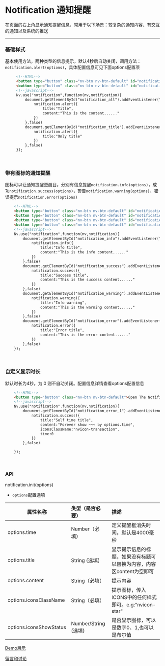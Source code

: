# Notification 通知提醒

在页面的右上角显示通知提醒信息，常用于以下场景：较复杂的通知内容、有交互的通知以及系统的推送

---


### 基础样式

基本使用方法，两种类型的信息提示，默认4秒后自动关闭，调用方法：`notification.alert(options)`，具体配置信息可见下面options配置项


```html
     <!--HTML-->
     <button type="button" class="nv-btn nv-btn-default" id="notification_all">Notification with tittle</button>
     <button type="button" class="nv-btn nv-btn-default" id="notification_title">Only the tittle</button>
     <!--javascript-->
     Nv.use("notification",function(nv,notification){
         document.getElementById("notification_all").addEventListener("click",function(){
             notification.alert({
                 title:"Title",
                 content:"This is the content......"
             })
         },false)
         document.getElementById("notification_title").addEventListener("click",function(){
             notification.alert({
                 title:"Only title"
             })
         },false)
     });
```

<br/>

### 带有图标的通知提醒

图标可以让通知提醒更醒目，分别有信息提醒`notification.info(options)`，成功`notification.success(options)`，警告`notification.warning(options)`，错误提示`notification.error(options)`



```html
    <!--HTML-->
    <button type="button" class="nv-btn nv-btn-default" id="notification_info">Info</button>
    <button type="button" class="nv-btn nv-btn-default" id="notification_success">Success</button>
    <button type="button" class="nv-btn nv-btn-default" id="notification_warning">Warning</button>
    <button type="button" class="nv-btn nv-btn-default" id="notification_error">Error</button>
    <!--javascript-->
    Nv.use("notification",function(nv,notification){
        document.getElementById("notification_info").addEventListener("click",function(){
            notification.info({
                title:"Info title",
                content:"This is the info content......"
            })
        },false)
        document.getElementById("notification_success").addEventListener("click",function(){
            notification.success({
                title:"Success title",
                content:"This is the success content......"
            })
        },false)
        document.getElementById("notification_warning").addEventListener("click",function(){
            notification.warning({
                title:"Info warning",
                content:"This is the warning content......"
            })
        },false)
        document.getElementById("notification_error").addEventListener("click",function(){
            notification.error({
                title:"Error title",
                content:"This is the error content......"
            })
        },false)
    });
```

<br/>

### 自定义显示时长

默认时长为4秒，为 0 则不自动关闭。配置信息详情查看options配置信息


```html
    <!--HTML-->
    <button type="button" class="nv-btn nv-btn-default">Open The Notification </button>
    <!--javascript-->
    Nv.use("notification",function(nv,notification){
        document.getElementById("notification_error_1").addEventListener("click",function(){
            notification.success({
                title:"Self time title",
                content:"Forever show ~~~ by options.time",
                iconsClassName:"nvicon-transaction",
                time:0
            })
        },false)

    });
```

<br/>


### API

notification.init(options)

+ `options`配置选项

| 属性名称  | 类型（是否必要）   |  描述  |
| --------    | :----- | :----  |
| options.time  | Number（必填）  | 定义提醒框消失时间，默认是4000毫秒 |
| options.title  | String (选填)   | 显示提示信息的标题，如果没有标题可以替换为内容，内容区content为空即可 |
| options.content  | String（必填）  | 提示内容 |
| options.iconsClassName  | String（必填）   | 提示图标，传入ICONS中的任何样式即可。e.g:"nvicon-star" |
| options.iconsShowStatus  | Number/String (选填)  | 是否显示图标，可以是数字0、1,也可以是布尔值 |



[Demo展示](http://nv.zhangjinglin.cn/api?type=notification)

[留言和讨论](https://github.com/guguaihaha/nv-source/issues/34)

    